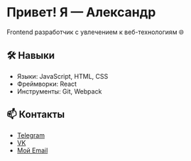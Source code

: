 # Привет! Я — Александр
Frontend разработчик с увлечением к веб-технологиям 🌐

## 🛠️ Навыки
- Языки: JavaScript, HTML, CSS
- Фреймворки: React
- Инструменты: Git, Webpack

## 📫 Контакты
- [Telegram](https://example.com)
- [VK](https://linkedin.com/in/ваш_профиль)
- [Мой Email](mailto:q400w@mail.ru)
